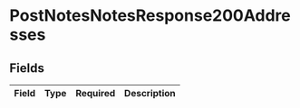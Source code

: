 # PostNotesNotesResponse200Addresses


## Fields

| Field       | Type        | Required    | Description |
| ----------- | ----------- | ----------- | ----------- |
